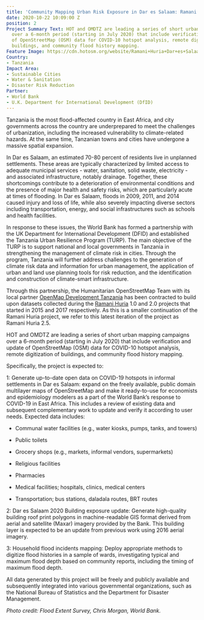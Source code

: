 ```yaml
---
title: 'Community Mapping Urban Risk Exposure in Dar es Salaam: Ramani Huria Extension'
date: 2020-10-22 10:09:00 Z
position: 2
Project Summary Text: HOT and OMDTZ are leading a series of short urban mapping campaigns
  over a 6-month period (starting in July 2020) that include verification and update
  of OpenStreetMap (OSM) data for COVID-10 hotspot analysis, remote digitization of
  buildings, and community flood history mapping.
Feature Image: https://cdn.hotosm.org/website/Ramani+Huria+Dar+es+Salaam+v3.jpg
Country:
- Tanzania
Impact Area:
- Sustainable Cities
- Water & Sanitation
- Disaster Risk Reduction
Partner:
- World Bank
- U.K. Department for International Development (DfID)
---
```


Tanzania is the most flood-affected country in East Africa, and city governments across the country are underprepared to meet the challenges of urbanization, including the increased vulnerability to climate-related hazards. At the same time, Tanzanian towns and cities have undergone a massive spatial expansion.

In Dar es Salaam, an estimated 70-80 percent of residents live in unplanned settlements. These areas are typically characterized by limited access to adequate municipal services - water, sanitation, solid waste, electricity - and associated infrastructure, notably drainage. Together, these shortcomings contribute to a deterioration of environmental conditions and the presence of major health and safety risks, which are particularly acute at times of flooding. In Dar es Salaam, floods in 2009, 2011, and 2014 caused injury and loss of life, while also severely impacting diverse sectors including transportation, energy, and social infrastructures such as schools and health facilities.

In response to these issues, the World Bank has formed a partnership with the UK Department for International Development (DFID) and established the Tanzania Urban Resilience Program (TURP). The main objective of the TURP is to support national and local governments in Tanzania in strengthening the management of climate risk in cities. Through the program, Tanzania will further address challenges to the generation of climate risk data and information for urban management, the application of urban and land use planning tools for risk reduction, and the identification and construction of climate-smart infrastructure.

Through this partnership, the Humanitarian OpenStreetMap Team with its local partner [OpenMap Development Tanzania](https://omdtz.or.tz) has been contracted to build upon datasets collected during the [Ramani Huria](https://www.hotosm.org/projects/dar_ramani_huria_dar_open_map) 1.0 and 2.0 projects that started in 2015 and 2017 respectively. As this is a smaller continuation of the Ramani Huria project, we refer to this latest iteration of the project as Ramani Huria 2.5.

HOT and OMDTZ are leading a series of short urban mapping campaigns over a 6-month period (starting in July 2020) that include verification and update of OpenStreetMap (OSM) data for COVID-10 hotspot analysis, remote digitization of buildings, and community flood history mapping.

Specifically, the project is expected to:

1: Generate up-to-date open data on COVID-19 hotspots in informal settlements in Dar es Salaam: expand on the freely available, public domain multilayer maps of OpenStreetMap and make it ready-to-use for economists and epidemiology modelers as a part of the World Bank’s response to COVID-19 in East Africa. This includes a review of existing data and subsequent complementary work to update and verify it according to user needs.
Expected data includes:

* Communal water facilities (e.g., water kiosks, pumps, tanks, and towers)

* Public toilets

* Grocery shops (e.g., markets, informal vendors, supermarkets)

* Religious facilities

* Pharmacies

* Medical facilities; hospitals, clinics, medical centers

* Transportation; bus stations, daladala routes, BRT routes

2: Dar es Salaam 2020 Building exposure update: Generate high-quality building roof print polygons in machine-readable GIS format derived from aerial and satellite (Maxar) imagery provided by the Bank. This building layer is expected to be an update from previous work using 2016 aerial imagery.

3: Household flood incidents mapping: Deploy appropriate methods to digitize flood histories in a sample of wards, investigating typical and maximum flood depth based on community reports, including the timing of maximum flood depth.

All data generated by this project will be freely and publicly available and subsequently integrated into various governmental organizations, such as the National Bureau of Statistics and the Department for Disaster Management.

*Photo credit: Flood Extent Survey, Chris Morgan, World Bank.*